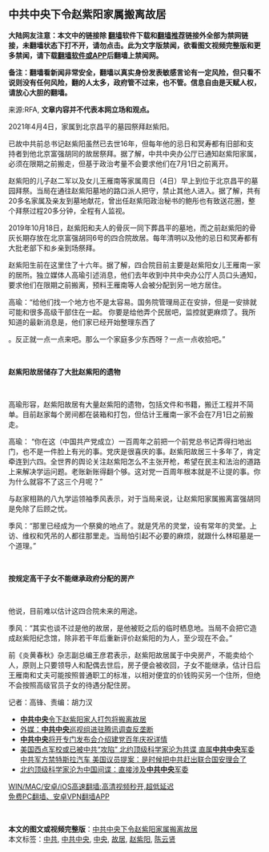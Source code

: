  <h2>中共中央下令赵紫阳家属搬离故居</h2> <p class="notice"><b>大陆网友注意：本文中的链接除 <a href="https://github.com/bannedbook/fanqiang" >翻墙</a>软件下载和<a href="https://github.com/killgcd/justmysocks/blob/master/README.md">翻墙推荐</a>链接外全部为禁网链接，未翻墙状态下打不开，请勿点击。此为文字版禁闻，欲看图文视频完整版和更多禁闻，请下载<a href="https://github.com/bannedbook/fanqiang">翻墙软件或APP</a>后翻墙上禁闻网。</p><p>备注：翻墙看新闻非常安全，翻墙以真实身份发表敏感言论有一定风险，但只看不说则没有任何风险，翻的人太多，政府管不过来，也不管。信息自由是天赋人权，请放心大胆的翻墙。</b></p>  <div class="entry"> <p>来源:RFA, <strong>文章内容并不代表本网立场和观点。</strong></p> <p>2021&#24180;4&#26376;4&#26085;&#65292;&#23478;&#23646;&#21040;&#21271;&#20140;&#26124;&#24179;&#30340;&#22675;&#22253;&#31085;&#25308;&#36213;&#32043;&#38451;&#12290;             </p> <p>&#24050;&#25925;&#20013;&#20849;&#21069;&#24635;&#20070;&#35760;&#36213;&#32043;&#38451;&#34429;&#28982;&#24050;&#21435;&#19990;16&#24180;&#65292;&#20294;&#27599;&#24180;&#20182;&#30340;&#24524;&#26085;&#21644;&#20901;&#23551;&#37117;&#26377;&#26087;&#37096;&#21644;&#25903;&#25345;&#32773;&#21040;&#20182;&#21271;&#20140;&#23500;&#24378;&#32993;&#21516;&#30340;&#25925;&#23621;&#31085;&#25308;&#12290;&#25454;&#20102;&#35299;&#65292;&#20013;&#20849;&#20013;&#22830;&#21150;&#20844;&#21381;&#24050;&#36890;&#30693;&#36213;&#32043;&#38451;&#23478;&#23646;&#65292;&#24517;&#39035;&#22312;&#38480;&#26399;&#20043;&#21069;&#25644;&#36208;&#65292;&#20294;&#22522;&#20110;&#25919;&#27835;&#32771;&#37327;&#19981;&#20250;&#35201;&#27714;&#20182;&#20204;&#22312;7&#26376;1&#26085;&#20043;&#21069;&#31163;&#24320;&#12290;</p> <p>&#36213;&#32043;&#38451;&#30340;&#20799;&#23376;&#36213;&#20108;&#20891;&#20197;&#21450;&#22899;&#20799;&#29579;&#38593;&#21335;&#31561;&#23478;&#23646;&#21608;&#26085;&#65288;4&#26085;&#65289;&#26089;&#19978;&#21040;&#20301;&#20110;&#21271;&#20140;&#26124;&#24179;&#30340;&#22675;&#22253;&#25308;&#31085;&#12290;&#24403;&#23616;&#22312;&#36890;&#24448;&#36213;&#32043;&#38451;&#22675;&#22320;&#30340;&#36335;&#21475;&#27966;&#20154;&#25226;&#23432;&#65292;&#31105;&#27490;&#20854;&#20182;&#20154;&#36827;&#20837;&#12290;&#25454;&#20102;&#35299;&#65292;&#20849;&#26377;20&#22810;&#21517;&#23478;&#23646;&#21450;&#20146;&#21451;&#21040;&#22675;&#22320;&#29486;&#33457;&#65292;&#26366;&#20986;&#20219;&#36213;&#32043;&#38451;&#25919;&#27835;&#31192;&#20070;&#30340;&#40077;&#24420;&#20063;&#26377;&#33268;&#36865;&#33457;&#22280;&#65292;&#25972;&#20010;&#25308;&#31085;&#36807;&#31243;20&#22810;&#20998;&#38047;&#65292;&#20840;&#31243;&#26377;&#20154;&#30417;&#35270;&#12290;</p> <p>2019&#24180;10&#26376;18&#26085;&#65292;&#36213;&#32043;&#38451;&#21644;&#22827;&#20154;&#30340;&#39592;&#28784;&#19968;&#21516;&#19979;&#33900;&#26124;&#24179;&#30340;&#22675;&#22320;&#65292;&#32780;&#20043;&#21069;&#36213;&#32043;&#38451;&#30340;&#39592;&#28784;&#38271;&#26399;&#23384;&#25918;&#22312;&#21271;&#20140;&#23500;&#24378;&#32993;&#21516;6&#21495;&#30340;&#22235;&#21512;&#38498;&#25925;&#23621;&#12290;&#27599;&#24180;&#28165;&#26126;&#20197;&#21450;&#20182;&#30340;&#24524;&#26085;&#21644;&#20901;&#23551;&#37117;&#26377;&#22823;&#25209;&#32769;&#37096;&#19979;&#21644;&#20065;&#20146;&#21040;&#22330;&#31085;&#25308;&#12290;</p> <p>&#36213;&#32043;&#38451;&#29983;&#21069;&#22312;&#36825;&#37324;&#20303;&#20102;&#21313;&#20845;&#24180;&#12290;&#25454;&#20102;&#35299;&#65292;&#22235;&#21512;&#38498;&#30446;&#21069;&#20027;&#35201;&#26159;&#36213;&#32043;&#38451;&#22899;&#20799;&#29579;&#38593;&#21335;&#19968;&#23478;&#30340;&#23621;&#25152;&#12290;&#29420;&#31435;&#23186;&#20307;&#20154;&#39640;&#29788;&#24341;&#36848;&#28040;&#24687;&#65292;&#20182;&#20204;&#21435;&#24180;&#25910;&#21040;&#20013;&#20849;&#20013;&#22830;&#21150;&#20844;&#21381;&#20154;&#21592;&#21475;&#22836;&#36890;&#30693;&#65292;&#35201;&#27714;&#20182;&#20204;&#22312;&#38480;&#26399;&#20043;&#21069;&#25644;&#31163;&#65292;&#39044;&#26009;&#29579;&#38593;&#21335;&#31561;&#20154;&#20250;&#34987;&#20998;&#37197;&#21040;&#21478;&#19968;&#22320;&#26041;&#23621;&#20303;&#12290;</p>  <p>&#39640;&#29788;&#65306;&#8220;&#32473;&#20182;&#20204;&#25214;&#19968;&#20010;&#22320;&#26041;&#20063;&#19981;&#26159;&#22826;&#23481;&#26131;&#12290;&#22269;&#21153;&#38498;&#31649;&#29702;&#23616;&#27491;&#22312;&#23433;&#25490;&#65292;&#20294;&#26159;&#19968;&#23433;&#25490;&#23601;&#21487;&#33021;&#21644;&#24456;&#22810;&#39640;&#32423;&#24178;&#37096;&#20303;&#22312;&#19968;&#36215;&#12290; &#20320;&#35201;&#26159;&#32473;&#20182;&#24324;&#20010;&#27665;&#23621;&#21543;&#65292;&#30417;&#25511;&#23601;&#26356;&#40635;&#28902;&#20102;&#12290;&#25105;&#25152;&#30693;&#36947;&#30340;&#26368;&#26032;&#28040;&#24687;&#26159;&#65292;&#20182;&#20204;&#23478;&#24050;&#32463;&#24320;&#22987;&#25972;&#29702;&#19996;&#35199;&#20102;</p> <p>&#12290;&#21453;&#27491;&#23601;&#19968;&#28857;&#19968;&#28857;&#26469;&#21543;&#12290;&#37027;&#20040;&#19968;&#20010;&#23478;&#24237;&#22810;&#23569;&#19996;&#35199;&#21568;&#65311;&#19968;&#28857;&#19968;&#28857;&#25910;&#25342;&#21543;&#12290;&#8221;</p> <p>&#160;</p> <p><b>&#36213;&#32043;&#38451;&#25925;&#23621;&#20648;&#23384;&#20102;&#22823;&#25209;&#36213;&#32043;&#38451;&#30340;&#36951;&#29289;</b></p> <p>&#160;</p> <p>&#39640;&#29788;&#24418;&#23481;&#65292;&#36213;&#32043;&#38451;&#25925;&#23621;&#26377;&#22823;&#37327;&#36213;&#32043;&#38451;&#30340;&#36951;&#29289;&#65292;&#21253;&#25324;&#25991;&#20214;&#21644;&#20070;&#31821;&#65292;&#25644;&#36801;&#24037;&#31243;&#24182;&#19981;&#31616;&#21333;&#12290;&#30446;&#21069;&#36213;&#23478;&#27599;&#20010;&#25151;&#38388;&#37117;&#22312;&#35013;&#31665;&#21644;&#25171;&#21253;&#65292;&#20294;&#20272;&#35745;&#29579;&#38593;&#21335;&#19968;&#23478;&#19981;&#20250;&#22312;7&#26376;1&#26085;&#20043;&#21069;&#25644;&#36208;&#12290;</p>  <p>&#39640;&#29788;&#65306; &#8220;&#20320;&#22312;&#36825;&#65288;&#20013;&#22269;&#20849;&#20135;&#20826;&#25104;&#31435;&#65289;&#19968;&#30334;&#21608;&#24180;&#20043;&#21069;&#25226;&#19968;&#20010;&#21069;&#20826;&#24635;&#20070;&#35760;&#24324;&#24471;&#25195;&#22320;&#20986;&#38376;&#65292;&#20063;&#19981;&#26159;&#19968;&#20214;&#33080;&#19978;&#26377;&#20809;&#30340;&#20107;&#12290;&#20826;&#24198;&#26159;&#24456;&#21916;&#24198;&#30340;&#20107;&#12290;&#36213;&#32043;&#38451;&#25925;&#23621;&#19977;&#21313;&#22810;&#24180;&#20102;&#65292;&#32943;&#23450;&#29301;&#36830;&#21040;&#20845;&#22235;&#12290;&#20840;&#19990;&#30028;&#30340;&#33286;&#35770;&#20851;&#27880;&#36213;&#32043;&#38451;&#24590;&#20040;&#19981;&#20027;&#24352;&#24320;&#26538;&#65292;&#24076;&#26395;&#22312;&#27665;&#20027;&#21644;&#27861;&#27835;&#30340;&#36947;&#36335;&#19978;&#26469;&#35299;&#20915;&#23398;&#36816;&#38382;&#39064;&#12290;&#32769;&#36134;&#26032;&#36134;&#24471;&#32763;&#20010;&#22815;&#12290;&#36825;&#23545;&#20826;&#19968;&#30334;&#21608;&#24180;&#26681;&#26412;&#23601;&#26159;&#19981;&#35753;&#25552;&#30340;&#20107;&#12290;&#20320;&#20026;&#20160;&#20040;&#23601;&#23481;&#19981;&#20102;&#36825;&#19977;&#20010;&#26376;&#21602;&#65311;&#8221;</p> <p>&#19982;&#36213;&#23478;&#30456;&#29087;&#30340;&#20843;&#20061;&#23398;&#36816;&#39046;&#34966;&#23395;&#39118;&#34920;&#31034;&#65292;&#23545;&#20110;&#24403;&#23616;&#26469;&#35828;&#65292;&#35753;&#36213;&#32043;&#38451;&#23478;&#23646;&#25644;&#31163;&#23500;&#24378;&#32993;&#21516;&#26159;&#20813;&#38500;&#20102;&#21518;&#39038;&#20043;&#24551;&#12290;</p> <p>&#23395;&#39118;&#65306;&#8220;&#37027;&#37324;&#24050;&#32463;&#25104;&#20026;&#19968;&#20010;&#31085;&#22880;&#30340;&#22320;&#28857;&#20102;&#12290;&#23601;&#26159;&#20973;&#21514;&#30340;&#28789;&#22530;&#65292;&#35774;&#26377;&#24120;&#24180;&#30340;&#28789;&#22530;&#12290;&#19978;&#35775;&#12289;&#32500;&#26435;&#21644;&#20973;&#21514;&#30340;&#20154;&#37117;&#24448;&#37027;&#37324;&#36208;&#12290;&#24403;&#23616;&#24597;&#24341;&#36215;&#19981;&#24517;&#35201;&#30340;&#40635;&#28902;&#65292;&#23601;&#36319;&#20160;&#20040;&#26519;&#26157;&#22675;&#26159;&#19968;&#20010;&#36947;&#29702;&#12290;&#8221;</p> <p>&#160;</p> <p><b>&#25353;&#35268;&#23450;&#39640;&#24178;&#23376;&#22899;&#19981;&#33021;&#32487;&#25215;&#25919;&#24220;&#20998;&#37197;&#30340;&#25151;&#20135;</b></p> <p>&#160;</p>  <p>&#20182;&#35828;&#65292;&#30446;&#21069;&#38590;&#20197;&#20272;&#35745;&#36825;&#22235;&#21512;&#38498;&#26410;&#26469;&#30340;&#29992;&#36884;&#12290;</p> <p>&#23395;&#39118;&#65306;&#8220;&#20854;&#23454;&#20063;&#35848;&#19981;&#36807;&#26159;&#20182;&#30340;&#25925;&#23621;&#65292;&#26159;&#20182;&#34987;&#36140;&#20043;&#21518;&#30340;&#20020;&#26102;&#26646;&#24687;&#22320;&#12290;&#24403;&#23616;&#19981;&#20250;&#25226;&#23427;&#36896;&#25104;&#36213;&#32043;&#38451;&#32426;&#24565;&#39302;&#65292;&#38500;&#38750;&#33509;&#24178;&#24180;&#21518;&#37325;&#26032;&#35780;&#20215;&#36213;&#32043;&#38451;&#30340;&#20026;&#20154;&#65292;&#33267;&#23569;&#29616;&#22312;&#19981;&#20250;&#12290;&#8221;</p> <p>&#21069;&#12298;&#28814;&#40644;&#26149;&#31179;&#12299;&#26434;&#24535;&#21103;&#24635;&#32534;&#29579;&#24422;&#21531;&#34920;&#31034;&#65292;&#36213;&#32043;&#38451;&#25925;&#23621;&#23646;&#20110;&#20013;&#22830;&#25151;&#20135;&#65292;&#19981;&#33021;&#21334;&#32473;&#20010;&#20154;&#65292;&#21407;&#21017;&#19978;&#21482;&#35201;&#39046;&#23548;&#20154;&#21644;&#37197;&#20598;&#21435;&#19990;&#21518;&#65292;&#25151;&#23376;&#20415;&#20250;&#34987;&#25910;&#22238;&#65292;&#23376;&#22899;&#19981;&#33021;&#32487;&#25215;&#65292;&#20272;&#35745;&#26085;&#21518;&#29579;&#38593;&#21335;&#21644;&#19976;&#22827;&#21487;&#33021;&#25353;&#29031;&#26222;&#36890;&#32844;&#24037;&#30340;&#26631;&#20934;&#65292;&#20197;&#30456;&#23545;&#20415;&#23452;&#30340;&#20215;&#38065;&#36141;&#20080;&#21478;&#19968;&#20010;&#20303;&#25152;&#65292;&#20294;&#32477;&#19981;&#20250;&#25353;&#29031;&#39640;&#32423;&#23448;&#21592;&#23376;&#22899;&#30340;&#24453;&#36935;&#20998;&#37197;&#20303;&#25151;&#12290;</p> <p></p> <p>&#35760;&#32773;&#65306;&#39640;&#38155;&#12289;&#36131;&#32534;&#65306;&#32993;&#21147;&#27721;</p> <ul class='op-related-articles' title='相关阅读'> <li><a href='https://www.bannedbook.org/bnews/baitai/20210404/1519511.html' target='_blank'><b>中共中央</b>令下赵紫阳家人打包将搬离故居</a></li> <li><a href='https://www.bannedbook.org/bnews/baitai/20210329/1515234.html' target='_blank'>外媒：<b>中共中央</b>巡视组进驻腾讯调查反垄断</a></li> <li><a href='https://www.bannedbook.org/bnews/baitai/20210322/1510271.html' target='_blank'><b>中共中央</b>将开专门发布会介绍建党百年庆祝详情</a></li> <li><a href='https://www.bannedbook.org/bnews/comments/20210322/1509919.html' target='_blank'>美国西点军校或已被中共“攻陷” 北约顶级科学家沦为共谍 直属<b>中共中央</b>军委 中共军方禁特斯拉汽车 美国议员提案：是时候把中共赶出联合国安理会了</a></li> <li><a href='https://www.bannedbook.org/bnews/ssgc/20210321/1509294.html' target='_blank'>北约顶级科学家沦为中国间谍：直接涉及<b>中共中央</b>军委</a></li> </ul> <p class="texttj"> <a href="https://github.com/bannedbook/fanqiang/wiki/V2ray%E6%9C%BA%E5%9C%BA" target="_blank">WIN/MAC/安卓/iOS高速翻墙:高清视频秒开,超低延迟</a><br/> <a href="https://github.com/bannedbook/fanqiang/wiki/%E7%A6%81%E9%97%BB%E7%BD%91%E5%AE%89%E5%8D%93%E7%BF%BB%E5%A2%99%E6%96%B0%E9%97%BBAPP" target="_blank">免费PC翻墙、安卓VPN翻墙APP</a></p> <p>&#160;</p><a name='sharetosocial'></a>       <div><b>本文的图文或视频完整版</b>：<a href='https://www.bannedbook.org/bnews/ssgc/20210405/1520053.html'>中共中央下令赵紫阳家属搬离故居</a></div>  </div><!--END ENTRY--> <div class="postfooter"> <div>本文标签：<a href="https://www.bannedbook.org/bnews/tag/%e4%b8%ad%e5%85%b1/" rel="tag">中共</a>, <a href="https://www.bannedbook.org/bnews/tag/%e4%b8%ad%e5%85%b1%e4%b8%ad%e5%a4%ae/" rel="tag">中共中央</a>, <a href="https://www.bannedbook.org/bnews/tag/%E4%B8%AD%E5%A4%AE/" rel="tag">中央</a>, <a href="https://www.bannedbook.org/bnews/tag/%E6%95%85%E5%B1%85/" rel="tag">故居</a>, <a href="https://www.bannedbook.org/bnews/tag/%e8%b5%b5%e7%b4%ab%e9%98%b3/" rel="tag">赵紫阳</a>, <a href="https://www.bannedbook.org/bnews/tag/%e9%99%88%e4%ba%91%e8%b4%a4/" rel="tag">陈云贤</a></div>  </div><!--END POSTFOOTER--> 